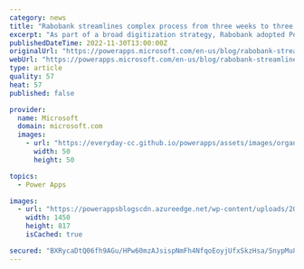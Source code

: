 ```yaml
---
category: news
title: "Rabobank streamlines complex process from three weeks to three minutes using Microsoft Power Platform"
excerpt: "As part of a broad digitization strategy, Rabobank adopted Power Platform to streamline internal processes. Rabobank currently uses more than 2,500 Power Apps and Power Automate solutions, including solutions that reduced processing time from three weeks to three minutes."
publishedDateTime: 2022-11-30T13:00:00Z
originalUrl: "https://powerapps.microsoft.com/en-us/blog/rabobank-streamlines-processes-taking-three-weeks-to-three-minutes/"
webUrl: "https://powerapps.microsoft.com/en-us/blog/rabobank-streamlines-processes-taking-three-weeks-to-three-minutes/"
type: article
quality: 57
heat: 57
published: false

provider:
  name: Microsoft
  domain: microsoft.com
  images:
    - url: "https://everyday-cc.github.io/powerapps/assets/images/organizations/microsoft.com-50x50.jpg"
      width: 50
      height: 50

topics:
  - Power Apps

images:
  - url: "https://powerappsblogscdn.azureedge.net/wp-content/uploads/2022/11/rabobank-infographic.png"
    width: 1450
    height: 817
    isCached: true

secured: "BXRycaDtQ06fh9AGu/HPw60mzAJsispNmFh4NfqoEoyjUfxSkzHsa/SnypMu8SUdqilSvaIiMF3f63ja0FScdxrUURNslY/rAq2KShjGigX39elJTc+onhIBqxhc+HtdursJxI762IAv4f8Q4npbF3tz4KJoEPdxea9nfdq3RqbBTEu0QqaaphgIEi5mxxXhnC0mk8v0SVDR8UaBIrL8btnDXr6Us8ubVgsd/jfGoQN0zklKQ1e72Kit26qSSpN2aL73gRv98LpoPFI6TdIg+hGtLGSAke4BQFeWbLPpiwFvu9PujetQIAvZEKOwH5jrqgcnfkI0E0fqvT8ZMfkp8twXhlgEFtcHpx8M7oJPIpY=;j3hVHYiHvQ/tT/emB5x5GA=="
---
```


